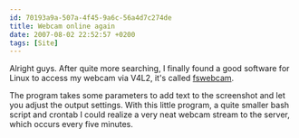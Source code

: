 ```yaml
---
id: 70193a9a-507a-4f45-9a6c-56a4d7c274de
title: Webcam online again
date: 2007-08-02 22:52:57 +0200
tags: [Site]
---
```


Alright guys. After quite more searching, I finally found a good software for Linux to access my webcam via V4L2, it's called [fswebcam](http://www.firestorm.cx/fswebcam/).

The program takes some parameters to add text to the screenshot and let you adjust the output settings. With this little program, a quite smaller bash script and crontab I could realize a very neat webcam stream to the server, which occurs every five minutes.